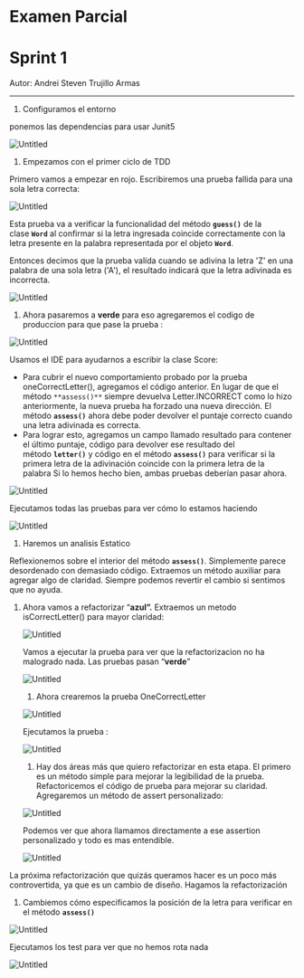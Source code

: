 # Examen Parcial

# Sprint 1

Autor: Andrei Steven Trujillo Armas

---

1. Configuramos el entorno 

ponemos las dependencias para usar Junit5

![Untitled](Imagenes/Untitled.png)

1. Empezamos con el primer ciclo de TDD 

Primero vamos a empezar en rojo. Escribiremos una prueba fallida para una sola letra correcta:

![Untitled](Imagenes/Untitled%201.png)

Esta prueba va a verificar la funcionalidad del método **`guess()`** de la clase **`Word`** al confirmar si la letra ingresada coincide correctamente con la letra presente en la palabra representada por el objeto **`Word`**. 

Entonces decimos que la prueba valída cuando se adivina la letra 'Z' en una palabra de una sola letra ('A'), el resultado indicará que la letra adivinada es incorrecta.

![Untitled](Imagenes/Untitled%202.png)

1. Ahora pasaremos a **verde**  para eso agregaremos el codigo de produccion para que pase la prueba :

![Untitled](Imagenes/Untitled%203.png)

Usamos el IDE para ayudarnos a escribir la clase Score:

- Para cubrir el nuevo comportamiento probado por la prueba oneCorrectLetter(), agregamos el código anterior. En lugar de que el método `**assess()**` siempre devuelva Letter.INCORRECT como lo hizo anteriormente, la nueva prueba ha forzado una nueva dirección. El método **`assess()`** ahora debe poder devolver el puntaje correcto cuando una letra adivinada es correcta.
- Para lograr esto, agregamos un campo llamado resultado para contener el último puntaje, código para devolver ese resultado del método **`letter()`** y código en el método **`assess()`** para verificar si la primera letra de la adivinación coincide con la primera letra de la palabra Si lo hemos hecho bien, ambas pruebas deberían pasar ahora.

![Untitled](Imagenes/Untitled%204.png)

Ejecutamos todas las pruebas para ver cómo lo estamos haciendo

![Untitled](Imagenes/Untitled%205.png)

1. Haremos un analisis Estatico

Reflexionemos sobre el interior del método **`assess()`**. Simplemente parece desordenado con demasiado código. Extraemos un método auxiliar para agregar algo de claridad. Siempre podemos revertir el cambio si sentimos que no ayuda.

1. Ahora vamos a refactorizar “**azul”.** Extraemos un metodo isCorrectLetter() para mayor claridad:
    
    ![Untitled](Imagenes/Untitled%206.png)
    
    Vamos a ejecutar la prueba para ver que la refactorizacion no ha malogrado nada. Las pruebas pasan “**verde**”
    
    ![Untitled](Imagenes/Untitled%207.png)
    
    1. Ahora crearemos la prueba OneCorrectLetter 
    
    ![Untitled](Imagenes/Untitled%208.png)
    
    Ejecutamos la prueba :
    
    ![Untitled](Imagenes/Untitled%209.png)
    
    1. Hay dos áreas más que quiero refactorizar en esta etapa. El primero es un método simple para mejorar la legibilidad de la prueba. Refactoricemos el código de prueba para mejorar su claridad. Agregaremos un método de assert personalizado:
    
    ![Untitled](Imagenes/Untitled%2010.png)
    
    Podemos ver que ahora llamamos directamente a ese assertion personalizado y todo es mas entendible.
    
    ![Untitled](Imagenes/Untitled%2011.png)
    

La próxima refactorización que quizás queramos hacer es un poco más controvertida, ya que es un cambio de diseño. Hagamos la refactorización

1. Cambiemos cómo especificamos la posición de la letra para verificar en el método **`assess()`**

![Untitled](Imagenes/Untitled%2012.png)

Ejecutamos los test para ver que no hemos rota nada

![Untitled](Imagenes/Untitled%2013.png)